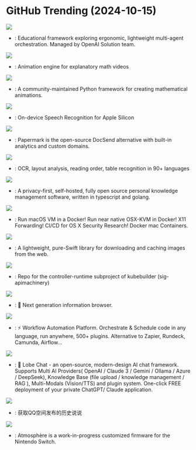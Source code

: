 # GitHub Trending (2024-10-15)

![](https://img.shields.io/badge/Python-New%202-green?style=flat-square&logo=appveyor)
- [](https://github.comundefined): Educational framework exploring ergonomic, lightweight multi-agent orchestration. Managed by OpenAI Solution team.

![](https://img.shields.io/badge/Python-New%20513-green?style=flat-square&logo=appveyor)
- [](https://github.comundefined): Animation engine for explanatory math videos

![](https://img.shields.io/badge/Python-New%20514-green?style=flat-square&logo=appveyor)
- [](https://github.comundefined): A community-maintained Python framework for creating mathematical animations.

![](https://img.shields.io/badge/Swift-New%2061-green?style=flat-square&logo=appveyor)
- [](https://github.comundefined): On-device Speech Recognition for Apple Silicon

![](https://img.shields.io/badge/TypeScript-New%20197-green?style=flat-square&logo=appveyor)
- [](https://github.comundefined): Papermark is the open-source DocSend alternative with built-in analytics and custom domains.

![](https://img.shields.io/badge/Python-New%20311-green?style=flat-square&logo=appveyor)
- [](https://github.comundefined): OCR, layout analysis, reading order, table recognition in 90+ languages

![](https://img.shields.io/badge/TypeScript-New%20119-green?style=flat-square&logo=appveyor)
- [](https://github.comundefined): A privacy-first, self-hosted, fully open source personal knowledge management software, written in typescript and golang.

![](https://img.shields.io/badge/Shell-New%20227-green?style=flat-square&logo=appveyor)
- [](https://github.comundefined): Run macOS VM in a Docker! Run near native OSX-KVM in Docker! X11 Forwarding! CI/CD for OS X Security Research! Docker mac Containers.

![](https://img.shields.io/badge/Swift-New%208-green?style=flat-square&logo=appveyor)
- [](https://github.comundefined): A lightweight, pure-Swift library for downloading and caching images from the web.

![](https://img.shields.io/badge/Go-New%202-green?style=flat-square&logo=appveyor)
- [](https://github.comundefined): Repo for the controller-runtime subproject of kubebuilder (sig-apimachinery)

![](https://img.shields.io/badge/TypeScript-New%20232-green?style=flat-square&logo=appveyor)
- [](https://github.comundefined): 🧡 Next generation information browser.

![](https://img.shields.io/badge/Java-New%2098-green?style=flat-square&logo=appveyor)
- [](https://github.comundefined): ⚡ Workflow Automation Platform. Orchestrate & Schedule code in any language, run anywhere, 500+ plugins. Alternative to Zapier, Rundeck, Camunda, Airflow...

![](https://img.shields.io/badge/TypeScript-New%2080-green?style=flat-square&logo=appveyor)
- [](https://github.comundefined): 🤯 Lobe Chat - an open-source, modern-design AI chat framework. Supports Multi AI Providers( OpenAI / Claude 3 / Gemini / Ollama / Azure / DeepSeek), Knowledge Base (file upload / knowledge management / RAG ), Multi-Modals (Vision/TTS) and plugin system. One-click FREE deployment of your private ChatGPT/ Claude application.

![](https://img.shields.io/badge/Python-New%20104-green?style=flat-square&logo=appveyor)
- [](https://github.comundefined): 获取QQ空间发布的历史说说

![](https://img.shields.io/badge/C%2B%2B-New%2043-green?style=flat-square&logo=appveyor)
- [](https://github.comundefined): Atmosphère is a work-in-progress customized firmware for the Nintendo Switch.

